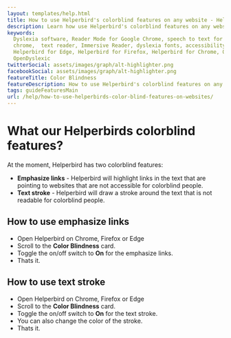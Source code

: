 ```yaml
---
layout: templates/help.html
title: How to use Helperbird's colorblind features on any website - Helperbird
description: Learn how use Helperbird's colorblind features on any website or app.
keywords:
  Dyslexia software, Reader Mode for Google Chrome, speech to text for chrome, Text to speech for
  chrome,  text reader, Immersive Reader, dyslexia fonts, accessibility software, dyslexia software,
  Helperbird for Edge, Helperbird for Firefox, Helperbird for Chrome, Opendyslexic for Chrome,
  OpenDyslexic
twitterSocial: assets/images/graph/alt-highlighter.png
facebookSocial: assets/images/graph/alt-highlighter.png
featureTitle: Color Blindness
featureDescription: How to use Helperbird's colorblind features on any website
tags: guideFeaturesMain
url: /help/how-to-use-helperbirds-color-blind-features-on-websites/
---
```


# What our Helperbirds colorblind features?

At the moment, Helperbird has two colorblind features:

- **Emphasize links** - Helperbird will highlight links in the text that are pointing to websites
  that are not accessible for colorblind people.
- **Text stroke** - Helperbird will draw a stroke around the text that is not readable for
  colorblind people.

## How to use emphasize links

- Open Helperbird on Chrome, Firefox or Edge
- Scroll to the **Color Blindness** card.
- Toggle the on/off switch to **On** for the emphasize links.
- Thats it.

## How to use text stroke

- Open Helperbird on Chrome, Firefox or Edge
- Scroll to the **Color Blindness** card.
- Toggle the on/off switch to **On** for the text stroke.
- You can also change the color of the stroke.
- Thats it.
